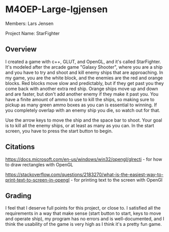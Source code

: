 # M4OEP-Large-lgjensen

Members: Lars Jensen

Project Name: StarFighter

## Overview

I created a game with c++, GLUT, and OpenGL, and it's called StarFighter. It's modeled after the arcade game "Galaxy Shooter", where you are a ship and you have to try and shoot and kill enemy ships that are approaching. In my game, you are the white block, and the enemies are the red and orange blocks. Red blocks move slow and predictably, but if they get past you they come back with another extra red ship. Orange ships move up and down and are faster, but don't add another enemy if they make it past you. You have a finite amount of ammo to use to kill the ships, so making sure to pickup as many green ammo boxes as you can is essential to winning. If you completely overlap with an enemy ship you die, so watch out for that. 

Use the arrow keys to move the ship and the space bar to shoot. Your goal is to kill all the enemy ships, or at least as many as you can. In the start screen, you have to press the start button to begin. 

## Citations

https://docs.microsoft.com/en-us/windows/win32/opengl/glrecti - for how to draw rectangles with OpenGL

https://stackoverflow.com/questions/2183270/what-is-the-easiest-way-to-print-text-to-screen-in-opengl - for printing text to the screen with OpenGl

## Grading

I feel that I deserve full points for this project, or close to. I satisfied all the requirements in a way that make sense (start button to start, keys to move and operate ship), my program has no errors and is well-documented, and I think the usability of the game is very high as I think it's a pretty fun game. 
